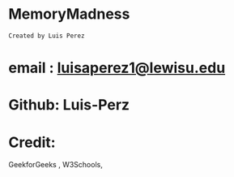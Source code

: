 # MemoryMadness
    Created by Luis Perez
# email : luisaperez1@lewisu.edu
# Github: Luis-Perz
# Credit: 
GeekforGeeks , W3Schools, 